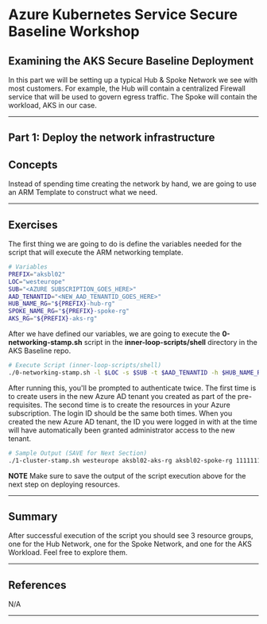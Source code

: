 # Azure Kubernetes Service Secure Baseline Workshop

## Examining the AKS Secure Baseline Deployment

In this part we will be setting up a typical Hub & Spoke Network we see with most customers. For example, the Hub will contain a centralized Firewall service that will be used to govern egress traffic. The Spoke will contain the workload, AKS in our case.

---

## Part 1: Deploy the network infrastructure

## Concepts

Instead of spending time creating the network by hand, we are going to use an ARM Template to construct what we need.

---

## Exercises

The first thing we are going to do is define the variables needed for the script that will execute the ARM networking template.

```bash
# Variables
PREFIX="aksbl02"
LOC="westeurope"
SUB="<AZURE SUBSCRIPTION_GOES_HERE>"
AAD_TENANTID="<NEW_AAD_TENANTID_GOES_HERE>"
HUB_NAME_RG="${PREFIX}-hub-rg"
SPOKE_NAME_RG="${PREFIX}-spoke-rg"
AKS_RG="${PREFIX}-aks-rg"
```

After we have defined our variables, we are going to execute the **0-networking-stamp.sh** script in the **inner-loop-scripts/shell** directory in the AKS Baseline repo.

```bash
# Execute Script (inner-loop-scripts/shell)
./0-networking-stamp.sh -l $LOC -s $SUB -t $AAD_TENANTID -h $HUB_NAME_RG -p $SPOKE_NAME_RG -c $AKS_RG
```

After running this, you'll be prompted to authenticate twice. The first time is to create users in the new Azure AD tenant you created as part of the pre-requisites. The second time is to create the resources in your Azure subscription. The login ID should be the same both times. When you created the new Azure AD tenant, the ID you were logged in with at the time will have automatically been granted administrator access to the new tenant.

```bash
# Sample Output (SAVE for Next Section)
./1-cluster-stamp.sh westeurope aksbl02-aks-rg aksbl02-spoke-rg 11111111-1111-1111-1111-111111111111 11111111-1111-1111-1111-111111111111 /subscriptions/11111111-1111-1111-1111-111111111111/resourceGroups/aksbl02-spoke-rg/providers/Microsoft.Network/virtualNetworks/vnet-spoke-BU0001A0008-00 11111111-1111-1111-1111-111111111111 11111111-1111-1111-1111-111111111111 contoso@microsoft.com contosoadmin
```

**NOTE**
Make sure to save the output of the script execution above for the next step on deploying resources.

---

## Summary

After successful execution of the script you should see 3 resource groups, one for the Hub Network, one for the Spoke Network, and one for the AKS Workload. Feel free to explore them.

---

## References

N/A

---
